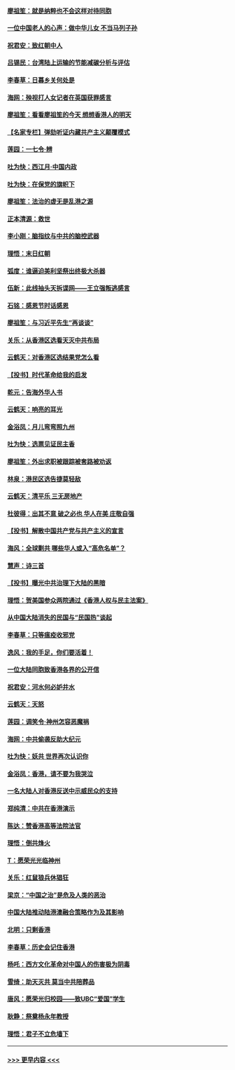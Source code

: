 #### [廖祖笙：就是纳粹也不会这样对待同胞](../pages/nsc993/n11697658.md?t=12040301) 
#### [一位中国老人的心声：做中华儿女 不当马列子孙](../pages/nsc993/n11697525.md?t=12040301) 
#### [祝君安：致红朝中人](../pages/nsc993/n11697518.md?t=12040301) 
#### [吕锡民：台湾陆上运输的节能减碳分析与评估](../pages/nsc993/n11694983.md?t=12040301) 
#### [李春草：日暮乡关何处是](../pages/nsc993/n11694805.md?t=12040301) 
#### [海网：殃视打人女记者在英国获罪感言](../pages/nsc993/n11693832.md?t=12040301) 
#### [廖祖笙：看看廖祖笙的今天 想想香港人的明天](../pages/nsc993/n11693707.md?t=12040301) 
#### [【名家专栏】弹劾听证内藏共产主义颠覆模式](../pages/nsc993/n11693563.md?t=12040301) 
#### [莲园：一七令‧辨](../pages/nsc993/n11692558.md?t=12040301) 
#### [吐为快：西江月·中国内政](../pages/nsc993/n11692071.md?t=12040301) 
#### [吐为快：在保党的旗帜下](../pages/nsc993/n11691188.md?t=12040301) 
#### [廖祖笙：法治的虚无是乱港之源](../pages/nsc993/n11690605.md?t=12040301) 
#### [正本清源：救世](../pages/nsc993/n11689134.md?t=12040301) 
#### [李小刚：脑指纹与中共的脑控武器](../pages/nsc993/n11688900.md?t=12040301) 
#### [理悟：末日红朝](../pages/nsc993/n11688829.md?t=12040301) 
#### [弧度：谁逼迫美利坚祭出终极大杀器](../pages/nsc993/n11688735.md?t=12040301) 
#### [伍新：此线抽头天拆谍网——王立强叛逃感言](../pages/nsc993/n11687981.md?t=12040301) 
#### [石铭：感恩节时话感恩](../pages/nsc993/n11687568.md?t=12040301) 
#### [廖祖笙：与习近平先生“再谈谈”](../pages/nsc993/n11687005.md?t=12040301) 
#### [关乐：从香港区选看天灭中共布局](../pages/nsc993/n11686647.md?t=12040301) 
#### [云鹤天：对香港区选结果党怎么看](../pages/nsc993/n11686216.md?t=12040301) 
#### [【投书】时代革命给我的启发](../pages/nsc993/n11684287.md?t=12040301) 
#### [乾元：告海外华人书](../pages/nsc993/n11684044.md?t=12040301) 
#### [云鹤天：响亮的耳光](../pages/nsc993/n11684254.md?t=12040301) 
#### [金浴凤：月儿弯弯照九州](../pages/nsc993/n11684231.md?t=12040301) 
#### [吐为快：选票见证民主香](../pages/nsc993/n11684206.md?t=12040301) 
#### [廖祖笙：外出求职被跟踪被套路被劝返](../pages/nsc993/n11683874.md?t=12040301) 
#### [林泉：港民区选告捷莫轻敌](../pages/nsc993/n11683930.md?t=12040301) 
#### [云鹤天：清平乐 三无房地产](../pages/nsc993/n11681521.md?t=12040301) 
#### [杜彼得：出其不意 破之必也 华人在美 庄敬自强](../pages/nsc993/n11679554.md?t=12040301) 
#### [【投书】解散中国共产党与共产主义的宣言](../pages/nsc993/n11679177.md?t=12040301) 
#### [海风：全球剿共 哪些华人或入“高危名单”？](../pages/nsc993/n11678617.md?t=12040301) 
#### [慧声：诗三首](../pages/nsc993/n11678848.md?t=12040301) 
#### [【投书】曝光中共治理下大陆的黑暗](../pages/nsc993/n11678674.md?t=12040301) 
#### [理悟：贺美国参众两院通过《香港人权与民主法案》](../pages/nsc993/n11678104.md?t=12040301) 
#### [从中国大陆消失的民国与“民国热”谈起](../pages/nsc993/n11678075.md?t=12040301) 
#### [李春草：只等瘟疫收邪党](../pages/nsc993/n11677308.md?t=12040301) 
#### [逸风：我的手足，你们要活着！](../pages/nsc993/n11676352.md?t=12040301) 
#### [一位大陆同胞致香港各界的公开信](../pages/nsc993/n11675761.md?t=12040301) 
#### [祝君安：河水何必妒井水](../pages/nsc993/n11675746.md?t=12040301) 
#### [云鹤天：天怒](../pages/nsc993/n11675718.md?t=12040301) 
#### [莲园：调笑令‧神州怎容恶魔祸](../pages/nsc993/n11675648.md?t=12040301) 
#### [海网：中共偷袭反助大纪元](../pages/nsc993/n11673515.md?t=12040301) 
#### [吐为快：妖共 世界再次认识你](../pages/nsc993/n11673506.md?t=12040301) 
#### [金浴凤：香港，请不要为我哭泣](../pages/nsc993/n11673248.md?t=12040301) 
#### [一名大陆人对香港反送中示威民众的支持](../pages/nsc993/n11672615.md?t=12040301) 
#### [郑纯清：中共在香港演示](../pages/nsc993/n11670539.md?t=12040301) 
#### [陈达：赞香港高等法院法官](../pages/nsc993/n11669542.md?t=12040301) 
#### [理悟：倒共烽火](../pages/nsc993/n11668844.md?t=12040301) 
#### [T：愿荣光光临神州](../pages/nsc993/n11668421.md?t=12040301) 
#### [关乐：红鼠狼兵休猖狂](../pages/nsc993/n11668378.md?t=12040301) 
#### [梁京：“中国之治”是危及人类的恶治](../pages/nsc993/n11668328.md?t=12040301) 
#### [中国大陆推动陆港澳融合策略作为及其影响](../pages/nsc993/n11668157.md?t=12040301) 
#### [北明：只剩香港](../pages/nsc993/n11668002.md?t=12040301) 
#### [李春草：历史会记住香港](../pages/nsc993/n11667927.md?t=12040301) 
#### [杨吒：西方文化革命对中国人的伤害极为阴毒](../pages/nsc993/n11664521.md?t=12040301) 
#### [雪绮：助天灭共 莫当中共陪葬品](../pages/nsc993/n11662650.md?t=12040301) 
#### [唐风：愿荣光归校园——致UBC“爱国”学生](../pages/nsc993/n11662194.md?t=12040301) 
#### [耿静：祭奠杨永年教授](../pages/nsc993/n11662514.md?t=12040301) 
#### [理悟：君子不立危墙下](../pages/nsc993/n11662172.md?t=12040301) 

----
#### [ >>> 更早内容 <<< ](../indexes/nsc993-earlier.md)
